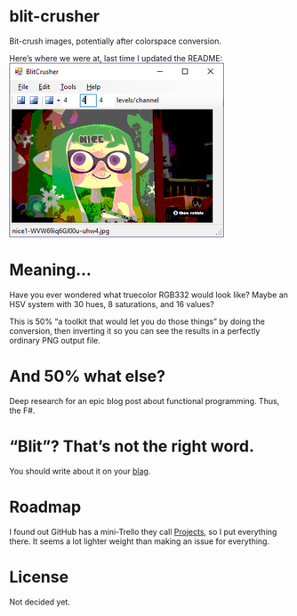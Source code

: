 # blit-crusher

Bit-crush images, potentially after colorspace conversion.

Here’s where we were at, last time I updated the README:  
![GUI screenshot](demos/nice-rgb222-ui.png "Nice Splatfest poster from Splatoon, at RGB-222")

# Meaning…

Have you ever wondered what truecolor RGB332 would look like?  Maybe an HSV
system with 30 hues, 8 saturations, and 16 values?

This is 50% “a toolkit that would let you do those things” by doing the
conversion, then inverting it so you can see the results in a perfectly
ordinary PNG output file.

# And 50% what else?

Deep research for an epic blog post about functional programming.  Thus, the
F#.

# “Blit”? That’s not the right word.

You should write about it on your [blag](https://xkcd.com/148/).

# Roadmap

I found out GitHub has a mini-Trello they call
[Projects](https://github.com/sapphirecat/blit-crusher/projects),
so I put everything there.
It seems a lot lighter weight than making an issue for everything.

# License

Not decided yet.
